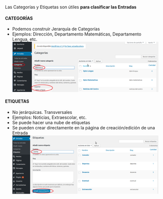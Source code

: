 Las Categorías y Etiquetas son útiles **para clasificar las Entradas**

#### CATEGORÍAS

* Podemos construir Jerarquía de Categorías
* Ejemplos: Dirección, Departamento Matemáticas, Departamento Lengua, etc.![](/assets/categorias.png)

#### ETIQUETAS

* No jerárquicas. Transversales
* Ejemplos: Noticias, Extraescolar, etc.
* Se puede hacer una nube de etiquetas
* Se pueden crear directamente en la página de creación/edición de una Entrada![](/assets/etiquetas.png)



